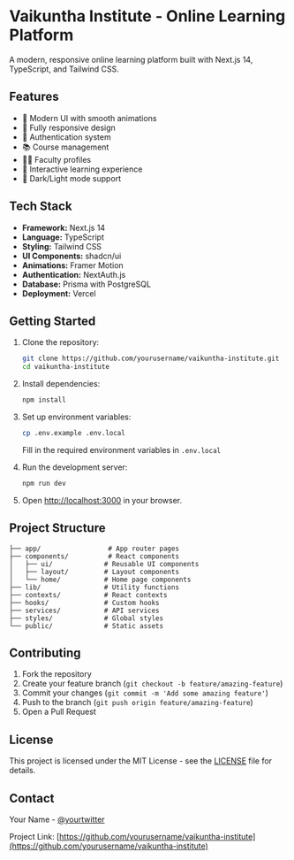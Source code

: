 # Vaikuntha Institute - Online Learning Platform

A modern, responsive online learning platform built with Next.js 14, TypeScript, and Tailwind CSS.

## Features

- 🎨 Modern UI with smooth animations
- 📱 Fully responsive design
- 🔐 Authentication system
- 📚 Course management
- 👨‍🏫 Faculty profiles
- 🎯 Interactive learning experience
- 🌙 Dark/Light mode support

## Tech Stack

- **Framework:** Next.js 14
- **Language:** TypeScript
- **Styling:** Tailwind CSS
- **UI Components:** shadcn/ui
- **Animations:** Framer Motion
- **Authentication:** NextAuth.js
- **Database:** Prisma with PostgreSQL
- **Deployment:** Vercel

## Getting Started

1. Clone the repository:
   ```bash
   git clone https://github.com/yourusername/vaikuntha-institute.git
   cd vaikuntha-institute
   ```

2. Install dependencies:
   ```bash
   npm install
   ```

3. Set up environment variables:
   ```bash
   cp .env.example .env.local
   ```
   Fill in the required environment variables in `.env.local`

4. Run the development server:
   ```bash
   npm run dev
   ```

5. Open [http://localhost:3000](http://localhost:3000) in your browser.

## Project Structure

```
├── app/                 # App router pages
├── components/          # React components
│   ├── ui/             # Reusable UI components
│   ├── layout/         # Layout components
│   └── home/           # Home page components
├── lib/                # Utility functions
├── contexts/           # React contexts
├── hooks/              # Custom hooks
├── services/           # API services
├── styles/             # Global styles
└── public/             # Static assets
```

## Contributing

1. Fork the repository
2. Create your feature branch (`git checkout -b feature/amazing-feature`)
3. Commit your changes (`git commit -m 'Add some amazing feature'`)
4. Push to the branch (`git push origin feature/amazing-feature`)
5. Open a Pull Request

## License

This project is licensed under the MIT License - see the [LICENSE](LICENSE) file for details.

## Contact

Your Name - [@yourtwitter](https://twitter.com/yourtwitter)

Project Link: [https://github.com/yourusername/vaikuntha-institute](https://github.com/yourusername/vaikuntha-institute)
